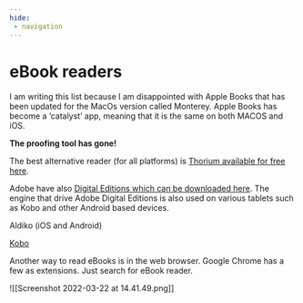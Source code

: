 ```yaml
---
hide:
 - navigation
---
```

# eBook readers

I am writing this list because I am disappointed with Apple Books that has been updated for the MacOs version called Monterey. Apple Books has become a ‘catalyst’ app, meaning that it is the same on both MACOS and iOS. 

**The proofing tool has gone!**

The best alternative reader (for all platforms) is [Thorium available for free here](https://www.edrlab.org/software/thorium-reader/).

Adobe have also [Digital Editions which can be downloaded here](https://www.adobe.com/uk/solutions/ebook/digital-editions/download.html).
The engine that drive Adobe Digital Editions is also used on various tablets such as Kobo and other Android based devices.

Aldiko (iOS and Android)

[Kobo](https://www.kobo.com/gb/en/p/apps)

Another way to read eBooks is in the web browser. Google Chrome has a few as extensions. Just search for eBook reader.

![[Screenshot 2022-03-22 at 14.41.49.png]]
